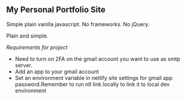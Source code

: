 ## My Personal Portfolio Site

Simple plain vanilla javascript. No frameworks. No jQuery.

Plain and simple.

_Requirements for project_

<ul>  
<li>
    Need to turn on 2FA on the gmail account you want to use as smtp server. 
</li>
<li>Add an app to your gmail account</li>
<li>Set an environment variable in netlify site settings for gmail app password.Remember to run ntl link locally to link it to local dev environment</li>
</ul>
